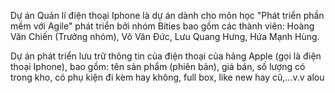 Dự án Quản lí điện thoại Iphone là dự án dành cho môn học "Phát triển phần mềm với Agile" phát triển bởi nhóm Bities bao gồm các thành viên: Hoàng Văn Chiến (Trưởng nhóm), Võ Văn Đức, Lưu Quang Hưng, Hứa Mạnh Hùng.

Dự án phát triển lưu trữ thông tin của điện thoại của hảng Apple (gọi là điện thoại Iphone), bao gồm: tên sản phẩm (phiên bản), giá bán, số lượng có trong kho, có phụ kiện đi kèm hay không, full box, like new hay cũ,...v.v
alou

